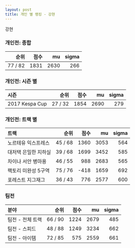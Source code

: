 ```yaml
---
layout: post
title: 개인 별 랭킹 - 강현
---
```


강현

### 개인전: 종합

| 순위 | 점수 | mu | sigma |
|---:|---:|---:|---:|
| 77 / 82 | 1831 | 2630 | 266 |

### 개인전: 시즌 별

| 시즌 | 순위 | 점수 | mu | sigma |
|:---|---:|---:|---:|---:|
| 2017 Kespa Cup | 27 / 32 | 1854 | 2690 | 279 |

### 개인전: 트랙 별

| 트랙 | 순위 | 점수 | mu | sigma |
|:---|---:|---:|---:|---:|
| 노르테유 익스프레스 | 45 / 68 | 1360 | 3053 | 564 |
| 대저택 은밀한 지하실 | 39 / 68 | 1699 | 3452 | 585 |
| 차이나 서안 병마용 | 46 / 55 | 988 | 2683 | 565 |
| 팩토리 미완성 5구역 | 75 / 76 | -418 | 1659 | 692 |
| 포레스트 지그재그 | 36 / 43 | 776 | 2577 | 600 |

### 팀전

| 분야 | 순위 | 점수 | mu | sigma |
|:---|---:|---:|---:|---:|
| 팀전 - 전체 트랙 | 66 / 90 | 1224 | 2679 | 485 |
| 팀전 - 스피드 | 48 / 88 | 1249 | 3234 | 662 |
| 팀전 - 아이템 | 72 / 85 | 575 | 2559 | 661 |
